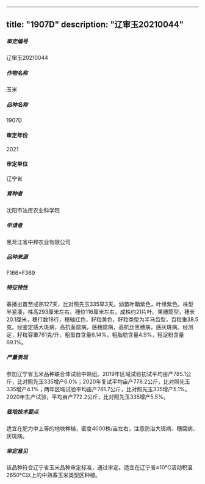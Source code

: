 
---
title: "1907D"
description: "辽审玉20210044"
---
##### 审定编号 
辽审玉20210044

##### 作物名称
玉米

##### 品种名称
1907D

#### 审定年份
2021	

#### 审定单位
辽宁省

##### 育种者
沈阳市法库农业科学院

##### 申请者
黑龙江省中邦农业有限公司

##### 品种来源
F166×F369 

##### 特征特性
春播出苗至成熟127天，比对照先玉335早3天。幼苗叶鞘紫色，叶缘紫色。株型半紧凑，株高293厘米左右，穗位116厘米左右，成株约21片叶。果穗筒型，穗长20.1厘米，穗行数18行，穗轴红色，籽粒黄色，籽粒类型为半马齿型，百粒重38.5克。经鉴定感大斑病，高抗茎腐病，感穗腐病，高抗丝黑穗病，感灰斑病。经测定，籽粒容重781克/升，粗蛋白含量8.14%，粗脂肪含量4.9%，粗淀粉含量69.1%。

##### 产量表现
参加辽宁省玉米品种联合体试验中熟组。2019年区域试验初试平均亩产785.1公斤，比对照先玉335增产6.0%；2020年复试平均亩产778.2公斤，比对照先玉335增产4.1%；两年区域试验平均亩产781.7公斤，比对照先玉335增产5.1%。2020年生产试验，平均亩产772.2公斤，比对照先玉335增产5.5%。

##### 栽培技术要点
适宜在肥力中上等的地块种植，密度4000株/亩左右，注意防治大斑病、穗腐病、灰斑病。

##### 审定意见
该品种符合辽宁省玉米品种审定标准，通过审定。适宜在辽宁省≥10℃活动积温2650℃以上的中熟春玉米类型区种植。


